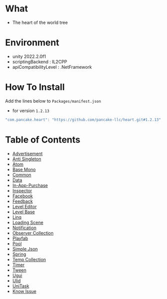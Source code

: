 # What

- The heart of the world tree

# Environment

- unity 2022.2.0f1
- scriptingBackend : IL2CPP
- apiCompatibilityLevel : .NetFramework

# How To Install

Add the lines below to `Packages/manifest.json`

- for version `1.2.13`

```csharp
"com.pancake.heart": "https://github.com/pancake-llc/heart.git#1.2.13",
```

# Table of Contents

- [Advertisement](https://github.com/pancake-llc/heart/wiki/advertisement)
- [Anti Singleton](https://github.com/pancake-llc/heart/wiki/anti-singleton)
- [Atom](https://github.com/pancake-llc/heart/wiki/atom)
- [Base Mono](https://github.com/pancake-llc/heart/wiki/base-mono)
- [Common](https://github.com/pancake-llc/heart/wiki/common)
- [Data](https://github.com/pancake-llc/heart/wiki/data)
- [In-App-Purchase](https://github.com/pancake-llc/heart/wiki/iap)
- [Inspector](https://github.com/pancake-llc/heart/wiki/inspector)
- [Facebook](https://github.com/pancake-llc/heart/wiki/facebook)
- [Feedback](https://github.com/pancake-llc/heart/wiki/feedback)
- [Level Editor](https://github.com/pancake-llc/heart/wiki/level-editor)
- [Level Base](https://github.com/pancake-llc/heart/wiki/level-base)
- [Linq](https://github.com/pancake-llc/heart/wiki/linq)
- [Loading Scene](https://github.com/pancake-llc/heart/wiki/loading-scene)
- [Notification](https://github.com/pancake-llc/heart/wiki/notification)
- [Observer Collection](https://github.com/pancake-llc/heart/wiki/observable-collection)
- [Playfab](https://github.com/pancake-llc/heart/wiki/playfab)
- [Pool](https://github.com/pancake-llc/heart/wiki/pool)
- [Simple Json](https://github.com/pancake-llc/heart/wiki/simple-json)
- [Spring](https://github.com/pancake-llc/heart/wiki/spring)
- [Temp Collection](https://github.com/pancake-llc/heart/wiki/temp-collection)
- [Timer](https://github.com/pancake-llc/heart/wiki/timer)
- [Tween](https://github.com/pancake-llc/heart/wiki/tween)
- [Ugui](https://github.com/pancake-llc/heart/wiki/ugui)
- [Ulid](https://github.com/pancake-llc/heart/wiki/ulid)
- [UniTask](https://github.com/pancake-llc/heart/wiki/unitask)
- [Know Issue](https://github.com/pancake-llc/heart/wiki/Know-Problem#non-secure-network-connections-disabled-in-player-settings)





